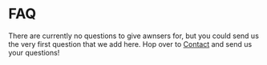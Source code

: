 # FAQ

There are currently no questions to give awnsers for, but you could send us the very first question that we add here. Hop over to [Contact](contact.md) and send us your questions!&#x20;
